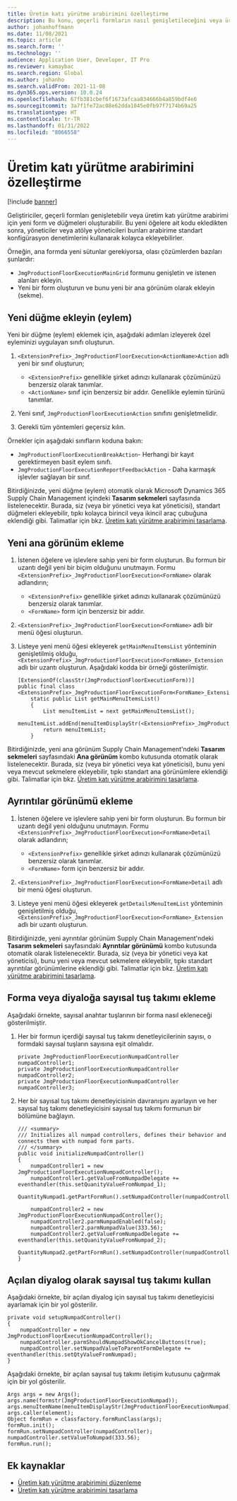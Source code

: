 ```yaml
---
title: Üretim katı yürütme arabirimini özelleştirme
description: Bu konu, geçerli formların nasıl genişletileceğini veya üretim katı yürütme arabirimi için yeni form ve düğmelerin nasıl oluşturulacağını açıklamaktadır.
author: johanhoffmann
ms.date: 11/08/2021
ms.topic: article
ms.search.form: ''
ms.technology: ''
audience: Application User, Developer, IT Pro
ms.reviewer: kamaybac
ms.search.region: Global
ms.author: johanho
ms.search.validFrom: 2021-11-08
ms.dyn365.ops.version: 10.0.24
ms.openlocfilehash: 67fb381cbef6f1673afcaa834666b4a859bdf4e6
ms.sourcegitcommit: 3a7f1fe72ac08e62dda1045e0fb97f7174b69a25
ms.translationtype: HT
ms.contentlocale: tr-TR
ms.lasthandoff: 01/31/2022
ms.locfileid: "8066558"
---
```

# <a name="customize-the-production-floor-execution-interface"></a>Üretim katı yürütme arabirimini özelleştirme

[!include [banner](../includes/banner.md)]

Geliştiriciler, geçerli formları genişletebilir veya üretim katı yürütme arabirimi için yeni form ve düğmeleri oluşturabilir. Bu yeni öğelere ait kodu ekledikten sonra, yöneticiler veya atölye yöneticileri bunları arabirime standart konfigürasyon denetimlerini kullanarak kolayca ekleyebilirler.

Örneğin, ana formda yeni sütunlar gerekiyorsa, olası çözümlerden bazıları şunlardır:

- `JmgProductionFloorExecutionMainGrid` formunu genişletin ve istenen alanları ekleyin.
- Yeni bir form oluşturun ve bunu yeni bir ana görünüm olarak ekleyin (sekme).

## <a name="add-a-new-button-action"></a>Yeni düğme ekleyin (eylem)

Yeni bir düğme (eylem) eklemek için, aşağıdaki adımları izleyerek özel eyleminizi uygulayan sınıfı oluşturun.

1. `<ExtensionPrefix>_JmgProductionFloorExecution<ActionName>Action` adlı yeni bir sınıf oluşturun;

    - `<ExtensionPrefix>` genellikle şirket adınızı kullanarak çözümünüzü benzersiz olarak tanımlar.
    - `<ActionName>` sınıf için benzersiz bir addır. Genellikle eylemin türünü tanımlar.

1. Yeni sınıf, `JmgProductionFloorExecutionAction` sınıfını genişletmelidir.
1. Gerekli tüm yöntemleri geçersiz kılın.

Örnekler için aşağıdaki sınıfların koduna bakın:

- `JmgProductionFloorExecutionBreakAction`- Herhangi bir kayıt gerektirmeyen basit eylem sınıfı.
- `JmgProductionFloorExecutionReportFeedbackAction` - Daha karmaşık işlevler sağlayan bir sınıf.

Bitirdiğinizde, yeni düğme (eylem) otomatik olarak Microsoft Dynamics 365 Supply Chain Management içindeki **Tasarım sekmeleri** sayfasında listelenecektir. Burada, siz (veya bir yönetici veya kat yöneticisi), standart düğmeleri ekleyebilir, tıpkı kolayca birincil veya ikincil araç çubuğuna eklendiği gibi. Talimatlar için bkz. [Üretim katı yürütme arabirimini tasarlama](production-floor-execution-tabs.md).

## <a name="add-a-new-main-view"></a>Yeni ana görünüm ekleme

1. İstenen öğelere ve işlevlere sahip yeni bir form oluşturun. Bu formun bir uzantı değil yeni bir biçim olduğunu unutmayın. Formu `<ExtensionPrefix>_JmgProductionFloorExecution<FormName>` olarak adlandırın;

    - `<ExtensionPrefix>` genellikle şirket adınızı kullanarak çözümünüzü benzersiz olarak tanımlar.
    - `<FormName>` form için benzersiz bir addır.

1. `<ExtensionPrefix>_JmgProductionFloorExecution<FormName>` adlı bir menü öğesi oluşturun.
1. Listeye yeni menü öğesi ekleyerek `getMainMenuItemsList` yönteminin genişletilmiş olduğu, `<ExtensionPrefix>_JmgProductionFloorExecution<FormName>_Extension` adlı bir uzantı oluşturun. Aşağıdaki kodda bir örneği gösterilmiştir.

    ```xpp
    [ExtensionOf(classStr(JmgProductionFloorExecutionForm))]
    public final class <ExtensionPrefix>_JmgProductionFloorExecutionForm<FormName>_Extension{
        static public List getMainMenuItemsList()
        {
            List menuItemList = next getMainMenuItemsList();
            menuItemList.addEnd(menuItemDisplayStr(<ExtensionPrefix>_JmgProductionFloorExecutionForm<FormName>));
            return menuItemList;
        }
    ```

Bitirdiğinizde, yeni ana görünüm Supply Chain Management'ndeki **Tasarım sekmeleri** sayfasındaki **Ana görünüm** kombo kutusunda otomatik olarak listelenecektir. Burada, siz (veya bir yönetici veya kat yöneticisi), bunu yeni veya mevcut sekmelere ekleyebilir, tıpkı standart ana görünümlere eklendiği gibi. Talimatlar için bkz. [Üretim katı yürütme arabirimini tasarlama](production-floor-execution-tabs.md).

## <a name="add-a-details-view"></a>Ayrıntılar görünümü ekleme

1. İstenen öğelere ve işlevlere sahip yeni bir form oluşturun. Bu formun bir uzantı değil yeni olduğunu unutmayın. Formu `<ExtensionPrefix>_JmgProductionFloorExecution<FormName>Detail` olarak adlandırın; 

    - `<ExtensionPrefix>` genellikle şirket adınızı kullanarak çözümünüzü benzersiz olarak tanımlar.
    - `<FormName>` form için benzersiz bir addır.

1. `<ExtensionPrefix>_JmgProductionFloorExecution<FormName>Detail` adlı bir menü öğesi oluşturun.
1. Listeye yeni menü öğesi ekleyerek `getDetailsMenuItemList` yönteminin genişletilmiş olduğu, `<ExtensionPrefix>_JmgProductionFloorExecution<FormName>_Extension` adlı bir uzantı oluşturun.

Bitirdiğinizde, yeni ayrıntılar görünüm Supply Chain Management'ndeki **Tasarım sekmeleri** sayfasındaki **Ayrıntılar görünümü** kombo kutusunda otomatik olarak listelenecektir. Burada, siz (veya bir yönetici veya kat yöneticisi), bunu yeni veya mevcut sekmelere ekleyebilir, tıpkı standart ayrıntılar görünümlerine eklendiği gibi. Talimatlar için bkz. [Üretim katı yürütme arabirimini tasarlama](production-floor-execution-tabs.md).

## <a name="add-a-numeric-keypad-to-a-form-or-dialog"></a>Forma veya diyaloğa sayısal tuş takımı ekleme

Aşağıdaki örnekte, sayısal anahtar tuşlarının bir forma nasıl ekleneceği gösterilmiştir.

1. Her bir formun içerdiği sayısal tuş takımı denetleyicilerinin sayısı, o formdaki sayısal tuşların sayısına eşit olmalıdır.

    ```xpp
    private JmgProductionFloorExecutionNumpadController   numpadController1;
    private JmgProductionFloorExecutionNumpadController   numpadController2;
    private JmgProductionFloorExecutionNumpadController   numpadController3;
    ```

1. Her bir sayısal tuş takımı denetleyicisinin davranışını ayarlayın ve her sayısal tuş takımı denetleyicisini sayısal tuş takımı formunun bir bölümüne bağlayın.

    ```xpp
    /// <summary>
    /// Initializes all numpad controllers, defines their behavior and connects them with numpad form parts.
    /// </summary>
    public void initializeNumpadController()
    {
        numpadController1 = new JmgProductionFloorExecutionNumpadController();
        numpadController1.getValueFromNumpadDelegate += eventhandler(this.setQuanityValueFromNumpad_1);
        QuantityNumpad1.getPartFormRun().setNumpadController(numpadController1);
    
        numpadController2 = new JmgProductionFloorExecutionNumpadController();
        numpadController2.parmNumpadEnabled(false);
        numpadController2.parmNumpadValue(333.56);
        numpadController2.getValueFromNumpadDelegate += eventhandler(this.setQuanityValueFromNumpad_2);
        QuantityNumpad2.getPartFormRun().setNumpadController(numpadController2);
    }
    ```

## <a name="use-a-numeric-keypad-as-a-pop-up-dialog"></a>Açılan diyalog olarak sayısal tuş takımı kullan

Aşağıdaki örnekte, bir açılan diyalog için sayısal tuş takımı denetleyicisi ayarlamak için bir yol gösterilir.

```xpp
private void setupNumpadController()
{
    numpadController = new JmgProductionFloorExecutionNumpadController();
    numpadController.parmShouldNumpadShowOkCancelButtons(true);
    numpadController.setNumpadValueToParentFormDelegate += eventhandler(this.setQtyValueFromNumpad);
}
```

Aşağıdaki örnekte, bir açılan sayısal tuş takımı iletişim kutusunu çağırmak için bir yol gösterilir.

```xpp
Args args = new Args();
args.name(formstr(JmgProductionFloorExecutionNumpad));
args.menuItemName(menuItemDisplayStr(JmgProductionFloorExecutionNumpad));
args.caller(element);
Object formRun = classfactory.formRunClass(args);
formRun.init();
formRun.setNumpadController(numpadController);
numpadController.setValueToNumpad(333.56);
formRun.run();
```

## <a name="additional-resources"></a>Ek kaynaklar

- [Üretim katı yürütme arabirimini düzenleme](production-floor-execution-styles.md)
- [Üretim katı yürütme arabirimini tasarlama](production-floor-execution-tabs.md)

